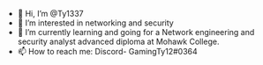 - 👋 Hi, I’m @Ty1337
- 👀 I’m interested in networking and security
- 🌱 I’m currently learning and going for a Network engineering and security analyst advanced diploma at Mohawk College.
- 📫 How to reach me: Discord- GamingTy12#0364

<!---
Ty1337/Ty1337 is a ✨ special ✨ repository because its `README.md` (this file) appears on your GitHub profile.
You can click the Preview link to take a look at your changes.
--->
